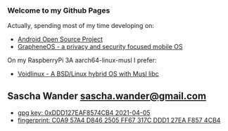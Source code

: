 ### Welcome to my Github Pages ###

Actually, spending most of my time developing on:
  * [Android Open Source Project](https://source.android.com)
  * [GrapheneOS - a privacy and security focused mobile OS](https://grapheneos.org)

On my RaspberryPi 3A aarch64-linux-musl I prefer:
 * [Voidlinux - A BSD/Linux hybrid OS with Musl libc](https://voidlinux.org)


## Sascha Wander <sascha.wander@gmail.com>
  * [gpg key: 0xDDD127EAF8574CB4 2021-04-05](https://raw.githubusercontent.com/wandsas/wandsas.github.io/master/keyring.gpg)
  * [fingerprint: C0A9 57A4 D846 2505 FF67  317C DDD1 27EA F857 4CB4](https://raw.githubusercontent.com/wandsas/wandsas.github.io/master/keyring.gpg)
